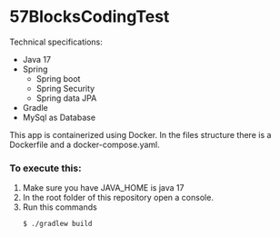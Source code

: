 # 57BlocksCodingTest

Technical specifications:
- Java 17
- Spring
  - Spring boot
  - Spring Security
  - Spring data JPA
- Gradle
- MySql as Database

This app is containerized using Docker. In the files structure there is a Dockerfile and a docker-compose.yaml.

### To execute this:
1. Make sure you have JAVA_HOME is java 17
2. In the root folder of this repository open a console.
3. Run this commands
   ```
   $ ./gradlew build
   
    ```